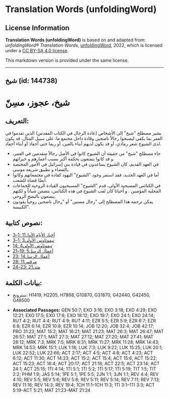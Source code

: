# Translation Words (unfoldingWord)

## License Information

**Translation Words (unfoldingWord)** is based on and adapted from: _unfoldingWord® Translation Words_, [unfoldingWord](https://unfoldingword.org/utw), 2022, which is licensed under a [CC BY-SA 4.0 license](https://creativecommons.org/licenses/by-sa/4.0/legalcode.en).

This markdown version is provided under the same license.



--------------------------------

## شيخ (id: 144738)

شيخ، عجوز، مسِنّ
================

التعريف:
--------

يشير مصطلح "شيخ" إلى الأشخاص (عادة الرجال في الكتاب المقدس) الذين تقدموا في العمر بما يكفي ليصبحوا رجالاً ناضجين وقادة داخل مجتمع ما. على سبيل المثال، قد يكون لدى الشيوخ شعر رمادي، أو قد يكون لديهم أبناء بالغين، أو ربما حتى أحفاد أو أبناء أحفاد.

* جاء مصطلح "شيخ" من حقيقة أن الشيوخ كانوا في الأصل رجالاً متقدمين في العمر، و قد كانوا يتمتعون بحكمة أكبر بسبب أعمارهم و خبراتهم.
* في العهد القديم، كان الشيوخ يساعدون في قيادة بني إسرائيل في الأمور المختصة بالقضاء و تطبيق شريعة موسى.
* أما في العهد الجديد، فقد استمر وجود "الشيوخ" اليهود كقادة في مجتمعاتهم وكانوا أيضًا قضاة للشعب.
* في الكنائس المسيحية الأولى، قدم "الشيوخ" المسيحيون القيادة الروحية للجماعات المحلية المؤمنين . و أحيانا كان لقب الشيوخ في هذه الكنائس، يتضمن شباناً و لكنهم يتمتعون بالنضج الروحي.
* يمكن ترجمة هذا المصطلح إلى "رجال مسنين" أو "رجال ناضجين روحياً يقودون الكنيسة".

نصوص كتابية:
------------

* [أخبار الأيام الأول11 :1–3](https://ref.ly/1Chr11:1-1Chr11:3)
* [تيموثاوس الأولى3 :1–3](https://ref.ly/1Tim3:1-1Tim3:3)
* [تيموثاوس الأولى4 :14](https://ref.ly/1Tim4:14)
* [أعمال الرسل5 :19–21](https://ref.ly/Acts5:19-Acts5:21)
* [أعمال الرسل14 :23](https://ref.ly/Acts14:23)
* [مرقس11 :28](https://ref.ly/Mark11:28)
* [متى21 :23–24](https://ref.ly/Matt21:23-Matt21:24)

بيانات الكلمة:
--------------

* سترونج: H1419, H2205, H7868, G10870, G31870, G42440, G42450, G48500

* **Associated Passages:** GEN 50:7; EXO 3:16; EXO 3:18; EXO 4:29; EXO 12:21; EXO 17:5; EXO 17:6; EXO 18:12; EXO 19:7; EXO 24:1; EXO 24:14; RUT 4:2; RUT 4:4; RUT 4:9; RUT 4:11; EZR 5:5; EZR 5:9; EZR 6:7; EZR 6:8; EZR 6:14; EZR 10:8; EZR 10:14; JOB 12:20; JOB 32:4; JOB 42:17; PRO 31:23; MAT 15:2; MAT 16:21; MAT 21:23; MAT 26:3; MAT 26:47; MAT 26:57; MAT 27:1; MAT 27:3; MAT 27:12; MAT 27:20; MAT 27:41; MAT 28:12; MRK 7:3; MRK 7:5; MRK 8:31; MRK 11:27; MRK 11:28; MRK 14:43; MRK 14:53; MRK 15:1; LUK 1:18; LUK 7:3; LUK 9:22; LUK 15:25; LUK 20:1; LUK 22:52; LUK 22:66; ACT 2:17; ACT 4:5; ACT 4:8; ACT 4:23; ACT 6:12; ACT 11:30; ACT 14:23; ACT 15:2; ACT 15:4; ACT 15:6; ACT 15:22; ACT 15:23; ACT 16:4; ACT 20:17; ACT 21:18; ACT 22:5; ACT 23:14; ACT 24:1; ACT 25:15; 1TI 4:14; 1TI 5:1; 1TI 5:2; 1TI 5:17; 1TI 5:19; TIT 1:5; TIT 2:2; PHM 1:9; JAS 5:14; 1PE 5:1; 1PE 5:5; 2JN 1:1; 3JN 1:1; REV 4:4; REV 4:10; REV 5:5; REV 5:6; REV 5:8; REV 5:11; REV 5:14; REV 7:11; REV 7:13; REV 11:16; REV 14:3; REV 19:4; 1CH 11:1–1CH 11:3; 1TI 3:1–1TI 3:3; ACT 5:19–ACT 5:21; MAT 21:23–MAT 21:24

